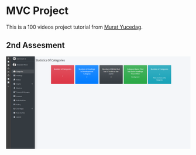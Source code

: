 # MVC Project

This is a 100 videos project tutorial from [Murat Yucedag](https://www.youtube.com/channel/UCbkbOlw8snP93RJ2BhH44Qw).

## 2nd Assesment

<img alt='Information about database' src='https://github.com/abuz33/MVC_Project/blob/master/statistics.PNG' />
